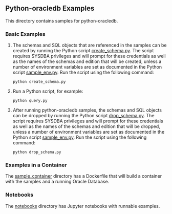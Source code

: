 ## Python-oracledb Examples

This directory contains samples for python-oracledb.

### Basic Examples

1.  The schemas and SQL objects that are referenced in the samples can be
    created by running the Python script [create_schema.py][1]. The script
    requires SYSDBA privileges and will prompt for these credentials as well as
    the names of the schemas and edition that will be created, unless a number
    of environment variables are set as documented in the Python script
    [sample_env.py][2]. Run the script using the following command:

        python create_schema.py

2.  Run a Python script, for example:

        python query.py

3.  After running python-oracledb samples, the schemas and SQL objects can be
    dropped by running the Python script [drop_schema.py][3]. The script
    requires SYSDBA privileges and will prompt for these credentials as well as
    the names of the schemas and edition that will be dropped, unless a number
    of environment variables are set as documented in the Python script
    [sample_env.py][2]. Run the script using the following command:

        python drop_schema.py

### Examples in a Container

The [sample_container](./sample_container) directory has a Dockerfile that will
build a container with the samples and a running Oracle Database.

### Notebooks

The [notebooks](./notebooks) directory has Jupyter notebooks with runnable
examples.

[1]: https://github.com/oracle/python-oracledb/blob/main/samples/create_schema.py
[2]: https://github.com/oracle/python-oracledb/blob/main/samples/sample_env.py
[3]: https://github.com/oracle/python-oracledb/blob/main/samples/drop_schema.py
